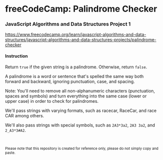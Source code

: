 # freeCodeCamp: Palindrome Checker
### JavaScript Algorithms and Data Structures Project 1
https://www.freecodecamp.org/learn/javascript-algorithms-and-data-structures/javascript-algorithms-and-data-structures-projects/palindrome-checker

#### Instruction
Return `true` if the given string is a palindrome. Otherwise, return `false`.

A palindrome is a word or sentence that's spelled the same way both forward and backward, ignoring punctuation, case, and spacing.

Note: You'll need to remove all non-alphanumeric characters (punctuation, spaces and symbols) and turn everything into the same case (lower or upper case) in order to check for palindromes.

We'll pass strings with varying formats, such as racecar, RaceCar, and race CAR among others.

We'll also pass strings with special symbols, such as `2A3*3a2`, `2A3 3a2`, and `2_A3*3#A2`.

<br/>

<sup>Please note that this repository is created for reference only, please do not simply copy and paste.</sup>
